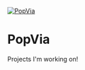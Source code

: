 [![PopVia](http://img.shields.io/badge/popvia.com-active-orange.svg)](http://popvia.com)

# PopVia
Projects I'm working on!
